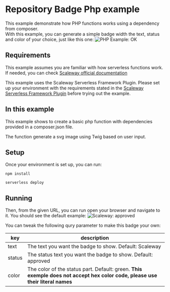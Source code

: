 # Repository Badge Php example

This example demonstrate how PHP functions works using a dependency from composer.  
With this example, you can generate a simple badge width the text, status and color of your choice, just like this
one: ![PHP Example: OK](https://repositorybadgephpohmogwjd-repository-badge.functions.fnc.fr-par.scw.cloud/?text=PHP%20Example&status=OK&color=purple)

## Requirements

This example assumes you are familiar with how serverless functions work. If needed, you can
check [Scaleway official documentation](https://www.scaleway.com/en/docs/serverless/functions/quickstart/)

This example uses the Scaleway Serverless Framework Plugin. Please set up your environment with the requirements stated
in the [Scaleway Serverless Framework Plugin](https://github.com/scaleway/serverless-scaleway-functions) before trying
out the example.

## In this example

This example shows to create a basic php function with dependencies provided in a composer.json file.

The function generate a svg image using Twig based on user input.

## Setup

Once your environment is set up, you can run:

```console
npm install

serverless deploy
```

## Running

Then, from the given URL, you can run open your browser and navigate to it.
You should see the default
example: ![Scaleway: approved](https://repositorybadgephpohmogwjd-repository-badge.functions.fnc.fr-par.scw.cloud/)

You can tweak the following qury parameter to make this badge your own:

| key    | description                                                                                                                   |
|--------|-------------------------------------------------------------------------------------------------------------------------------|
| text   | The text you want the badge to show. Default: Scaleway                                                                        |
| status | The status text you want the badge to show. Default: approved                                                                 |
| color  | The color of the status part. Default: green. **This exemple does not accept hex color code, please use their literal names** |
